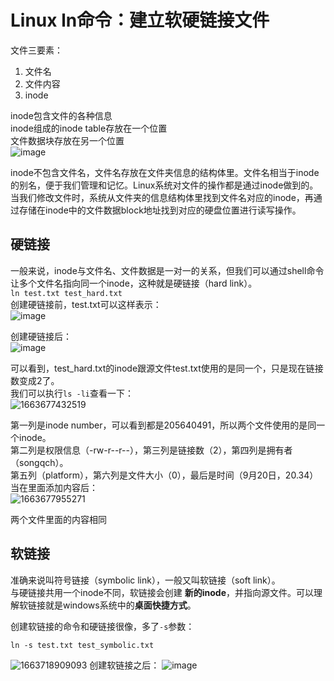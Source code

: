 # Linux ln命令：建立软硬链接文件  
文件三要素：
1. 文件名
2. 文件内容
3. inode

inode包含文件的各种信息    
inode组成的inode table存放在一个位置  
文件数据块存放在另一个位置  
![image](https://user-images.githubusercontent.com/63440757/191256483-a0c5424b-69b9-4755-9c1d-c4d21e7c375d.png)

inode不包含文件名，文件名存放在文件夹信息的结构体里。文件名相当于inode的别名，便于我们管理和记忆。Linux系统对文件的操作都是通过inode做到的。  
当我们修改文件时，系统从文件夹的信息结构体里找到文件名对应的inode，再通过存储在inode中的文件数据block地址找到对应的硬盘位置进行读写操作。

## 硬链接
一般来说，inode与文件名、文件数据是一对一的关系，但我们可以通过shell命令让多个文件名指向同一个inode，这种就是硬链接（hard link）。  
`ln test.txt test_hard.txt`   
创建硬链接前，test.txt可以这样表示：            
![image](https://user-images.githubusercontent.com/63440757/191258162-a7396378-6337-40d0-b384-f80fb2af2872.png)

创建硬链接后：          
![image](https://user-images.githubusercontent.com/63440757/191258262-183b064f-2ada-4e1b-9431-b02819e32b3c.png)

可以看到，test_hard.txt的inode跟源文件test.txt使用的是同一个，只是现在链接数变成2了。  
我们可以执行`ls -li`查看一下：  
![1663677432519](https://user-images.githubusercontent.com/63440757/191259331-ed66eea2-a0d2-4230-9ef6-dd5bb733e43c.png)

第一列是inode number，可以看到都是205640491，所以两个文件使用的是同一个inode。  
第二列是权限信息（-rw-r--r--），第三列是链接数（2），第四列是拥有者（songqch）。  
第五列（platform），第六列是文件大小（0），最后是时间（9月20日，20.34）  
当在里面添加内容后：  
![1663677955271](https://user-images.githubusercontent.com/63440757/191261199-056295d7-f7df-4f4a-a075-05b77eedb52b.png)

两个文件里面的内容相同

## 软链接
准确来说叫符号链接（symbolic link），一般又叫软链接（soft link）。   
与硬链接共用一个inode不同，软链接会创建 **新的inode**，并指向源文件。可以理解软链接就是windows系统中的**桌面快捷方式**。

创建软链接的命令和硬链接很像，多了`-s`参数：   

```
ln -s test.txt test_symbolic.txt
```
![1663718909093](https://user-images.githubusercontent.com/63440757/191386128-7f9e508c-eece-4ddb-a78f-ea8a0e287e95.png)
创建软链接之后：
![image](https://user-images.githubusercontent.com/63440757/191385557-de26d3f8-2ebe-4ef9-9655-d5bda3b7101e.png)
